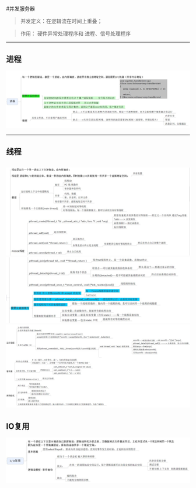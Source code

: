 #并发服务器
>并发定义：在逻辑流在时间上重叠；

>作用： 硬件异常处理程序和 进程、信号处理程序


----------
## 进程 ##

![Process][1]


----------
## 线程 ##

![pthread_01][2]
![pthread_02][3]
![pthread_03][4]
----------
## IO复用 ##
![IO_Multi][5]


  [1]: https://github.com/waten1992/Tiny_Web_Server/blob/master/Concurrent_Server/Process.JPG
  [2]: https://github.com/waten1992/Tiny_Web_Server/blob/master/Concurrent_Server/pthread_01.JPG
  [3]: https://github.com/waten1992/Tiny_Web_Server/blob/master/Concurrent_Server/pthread_02.JPG
  [4]: https://github.com/waten1992/Tiny_Web_Server/blob/master/Concurrent_Server/pthread_03.JPG
  [5]: https://github.com/waten1992/Tiny_Web_Server/blob/master/Concurrent_Server/IO_Multi.JPG
